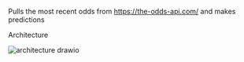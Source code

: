 Pulls the most recent odds from https://the-odds-api.com/ and makes predictions

Architecture

![architecture drawio](https://github.com/romankr/OddsCollector/assets/858608/c148a5f4-55f7-43e2-94e2-1a9cd3b4123c)
